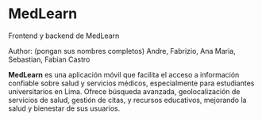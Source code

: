 # MedLearn
Frontend y backend de MedLearn

Author: (pongan sus nombres completos) Andre, Fabrizio, Ana Maria, Sebastian, Fabian Castro

**MedLearn** es una aplicación móvil que facilita el acceso a información confiable sobre salud y servicios médicos, especialmente para estudiantes universitarios en Lima. Ofrece búsqueda avanzada, geolocalización de servicios de salud, gestión de citas, y recursos educativos, mejorando la salud y bienestar de sus usuarios.

